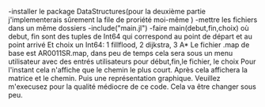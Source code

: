 -installer le package DataStructures(pour la deuxième partie j'implementerais sûrement la file de proriété moi-même )
-mettre les fichiers dans un même dossiers
-include("main.jl")
-faire main(debut,fin,choix)
où debut, fin sont des tuples de Int64 qui correspond au point de départ et au point arrivé
Et choix un Int64: 1 fillflood, 2 dijkstra, 3 A*
Le fichier .map de base est AR0011SR.map, dans peu de temps cela sera sous un menu utilisateur avec des entrés utilisateurs pour début,fin,le fichier, le choix
Pour l'instant cela n'affiche que le chemin le plus court. Après cela affichera la matrice et le chemin. Puis une représentation graphique.
Veuillez m'execusez pour la qualité médiocre de ce code. Cela va être changer sous peu.
